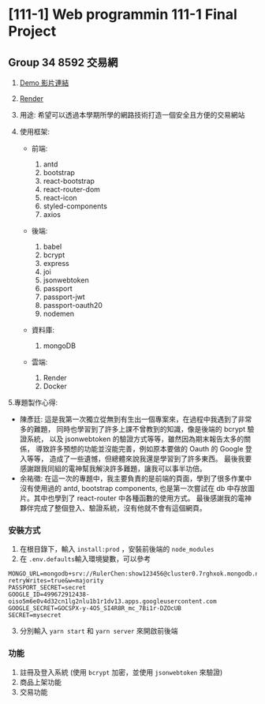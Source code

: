 # [111-1] Web programmin 111-1 Final Project

## Group 34 8592 交易網

1. [Demo 影片連結](https://)
2. [Render](https://finalproject-u4ak.onrender.com)
3. 用途: 希望可以透過本學期所學的網路技術打造一個安全且方便的交易網站
4. 使用框架:

   - 前端:
     1. antd
     2. bootstrap
     3. react-bootstrap
     4. react-router-dom
     5. react-icon
     6. styled-components
     7. axios
   - 後端:

     1. babel
     2. bcrypt
     3. express
     4. joi
     5. jsonwebtoken
     6. passport
     7. passport-jwt
     8. passport-oauth20
     9. nodemen

   - 資料庫:

     1. mongoDB

   - 雲端:
     1. Render
     2. Docker

5.專題製作心得:

- 陳彥廷:
  這是我第一次獨立從無到有生出一個專案來，在過程中我遇到了非常多的難題，
  同時也學習到了許多上課不曾教到的知識，像是後端的 bcrypt 驗證系統，
  以及 jsonwebtoken 的驗證方式等等，雖然因為期末報告太多的關係，
  導致許多預想的功能並沒能完善，例如原本要做的 Oauth 的 Google 登入等等，
  造成了一些遺憾，但總體來說我還是學習到了許多東西。
  最後我要感謝跟我同組的電神幫我解決許多難題，讓我可以事半功倍。
- 余祐徵:
  在這一次的專題中，我主要負責的是前端的頁面，學到了很多作業中沒有使用過的 antd, bootstrap components, 也是第一次嘗試在 db 中存放圖片。其中也學到了 react-router 中各種函數的使用方式。
  最後感謝我的電神夥伴完成了整個登入、驗證系統，沒有他就不會有這個網頁。

### 安裝方式

1. 在根目錄下，輸入 `install:prod` ，安裝前後端的 `node_modules`
2. 在 `.env.defaults`輸入環境變數，可以參考

```
MONGO_URL=mongodb+srv://RulerChen:show123456@cluster0.7rghxok.mongodb.net/?retryWrites=true&w=majority
PASSPORT_SECRET=secret
GOOGLE_ID=499672912438-oiso5m6e0v4d32cn1lg2nlu1b1r1dv13.apps.googleusercontent.com
GOOGLE_SECRET=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
SECRET=mysecret
```

3. 分別輸入 `yarn start` 和 `yarn server` 來開啟前後端

### 功能

1. 註冊及登入系統 (使用 `bcrypt` 加密，並使用 `jsonwebtoken` 來驗證)
2. 商品上架功能
3. 交易功能
